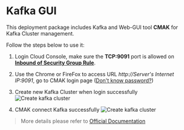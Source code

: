 # Kafka GUI

This deployment package includes Kafka and Web-GUI tool **CMAK** for Kafka Cluster management. 

Follow the steps below to use it:

1. Login Cloud Console, make sure the **TCP:9091** port is allowed on **[Inbound of Security Group Rule](https://support.websoft9.com/docs/faq/tech-instance.html)**.

2. Use the Chrome or FireFox to access URL *http://Server's Internet IP:9091*, go to CMAK login page ([Don't know password?](/stack-accounts.md))

3. Create new Kafka Cluster when login successfully
   ![Create kafka cluster](https://libs.websoft9.com/Websoft9/DocsPicture/zh/kafka/kafka-addcluster001-websoft9.png)

4. CMAK connect Kafka successfully
   ![Create kafka cluster](https://libs.websoft9.com/Websoft9/DocsPicture/zh/kafka/kafka-addcluster002-websoft9.png)

> More details please refer to [Official Documentation](https://github.com/yahoo/CMAK)